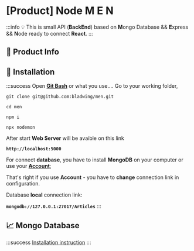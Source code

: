 # [Product] Node M E N

:::info
:bulb: This is small API (**BackEnd**) based on **M**ongo Database && **E**xpress && **N**ode ready to connect **React**.
:::

## :beginner: Product Info


## :triangular_flag_on_post: Installation

:::success
Open **[Git Bash](https://git-scm.com/downloads)** or what you use....
Go to your working folder,

```
git clone git@github.com:bladwing/men.git

cd men

npm i

npx nodemon
```

After start **Web Server** will be avaible on this link 

**```http://localhost:5000```**


For connect **database**, you have to install **MongoDB** on your computer or use 
your **[Account](https://account.mongodb.com/account/login)**;

That's right if you use **Account** - you have to **change** connection link in configuration.


Database **local** connection link:

**`mongodb://127.0.0.1:27017/Articles`**
:::

## 📈  Mongo Database

:::success
[Installation instruction](https://www.mongodb.com/docs/manual/installation/)
:::



